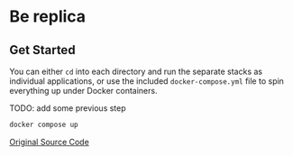 # Be replica
## Get Started

You can either `cd` into each directory and run the separate stacks as individual applications, or use the included `docker-compose.yml` file to spin everything up under Docker containers.

TODO: add some previous step

```sh
docker compose up
```

[Original Source Code](https://github.com/aschmelyun/andrewber/issues/new)
